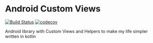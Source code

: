 # Android Custom Views
[![Build Status](https://travis-ci.org/guhungry/android-customviews.svg?branch=master)](https://travis-ci.org/guhungry/android-customviews)
[![codecov](https://codecov.io/gh/guhungry/android-customviews/branch/master/graph/badge.svg)](https://codecov.io/gh/guhungry/android-customviews)

Android library with Custom Views and Helpers to make my life simpler written in kotlin
